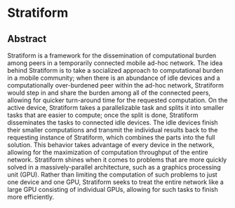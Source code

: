 # Stratiform

## Abstract
Stratiform is a framework for the dissemination of computational burden among peers in a temporarily connected mobile ad-hoc network. The idea behind Stratiform is to take a socialized approach to computational burden in a mobile community; when there is an abundance of idle devices and a computationally over-burdened peer within the ad-hoc network, Stratiform would step in and share the burden among all of the connected peers, allowing for quicker turn-around time for the requested computation. On the active device, Stratiform takes a parallelizable task and splits it into smaller tasks that are easier to compute; once the split is done, Stratiform disseminates the tasks to connected idle devices. The idle devices finish their smaller computations and transmit the individual results back to the requesting instance of Stratiform, which combines the parts into the full solution. This behavior takes advantage of every device in the network, allowing for the maximization of computation throughput of the entire network. Stratiform shines when it comes to problems that are more quickly solved in a massively-parallel architecture, such as a graphics processing unit (GPU). Rather than limiting the computation of such problems to just one device and one GPU, Stratiform seeks to treat the entire network like a large GPU consisting of individual GPUs, allowing for such tasks to finish more efficiently.

